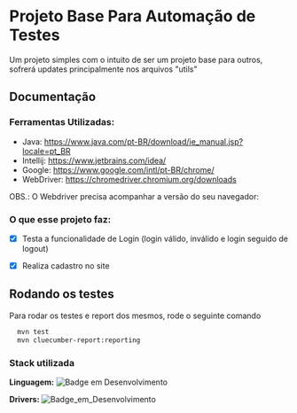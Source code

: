
# Projeto Base Para Automação de Testes

Um projeto simples com o intuito de ser um projeto base para outros, sofrerá updates principalmente nos arquivos "utils"


## Documentação
### Ferramentas Utilizadas:

- Java: https://www.java.com/pt-BR/download/ie_manual.jsp?locale=pt_BR
- Intellij: https://www.jetbrains.com/idea/
- Google: https://www.google.com/intl/pt-BR/chrome/
- WebDriver: https://chromedriver.chromium.org/downloads

OBS.: O Webdriver precisa acompanhar a versão do seu navegador:

### O que esse projeto faz:

- [X]  Testa a funcionalidade de Login (login válido, inválido e login seguido de logout)
- [X]  Realiza cadastro no site




## Rodando os testes

Para rodar os testes e report dos mesmos, rode o seguinte comando

```bash
  mvn test
  mvn cluecumber-report:reporting
```


### Stack utilizada

**Linguagem:** ![Badge em Desenvolvimento](https://img.shields.io/badge/Java-Vers%C3%A3o%201.8.0__351--b10-green)

**Drivers:** ![Badge_em_Desenvolvimento](https://img.shields.io/badge/chromedriver.exe-111.0.5563.64-blue)

